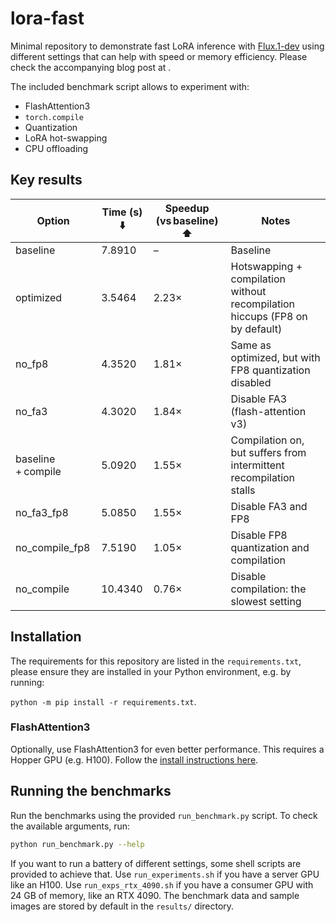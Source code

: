 # lora-fast

Minimal repository to demonstrate fast LoRA inference with [Flux.1-dev](https://huggingface.co/black-forest-labs/FLUX.1-dev) using different settings that can help with speed or memory efficiency. Please check the accompanying blog post at <URL-TODO>.

The included benchmark script allows to experiment with:

- FlashAttention3
- `torch.compile`
- Quantization
- LoRA hot-swapping
- CPU offloading

## Key results

| Option              | Time (s) ⬇️ | Speedup (vs baseline) ⬆️ | Notes                                                                        |
|---------------------|-------------|--------------------------|------------------------------------------------------------------------------|
| baseline            | 7.8910      | –                        | Baseline                                                                     |
| optimized           | 3.5464      | 2.23×                    | Hotswapping \+ compilation without recompilation hiccups (FP8 on by default) |
| no\_fp8             | 4.3520      | 1.81×                    | Same as optimized, but with FP8 quantization disabled                        |
| no\_fa3             | 4.3020      | 1.84×                    | Disable FA3 (flash-attention v3)                                             |
| baseline \+ compile | 5.0920      | 1.55×                    | Compilation on, but suffers from intermittent recompilation stalls           |
| no\_fa3\_fp8        | 5.0850      | 1.55×                    | Disable FA3 and FP8                                                          |
| no\_compile\_fp8    | 7.5190      | 1.05×                    | Disable FP8 quantization and compilation                                     |
| no\_compile         | 10.4340     | 0.76×                    | Disable compilation: the slowest setting                                     |

## Installation

The requirements for this repository are listed in the `requirements.txt`, please ensure they are installed in your Python environment, e.g. by running:

`python -m pip install -r requirements.txt`.

### FlashAttention3

Optionally, use FlashAttention3 for even better performance. This requires a Hopper GPU (e.g. H100). Follow the [install instructions here](https://github.com/Dao-AILab/flash-attention?tab=readme-ov-file#flashattention-3-beta-release).

## Running the benchmarks

Run the benchmarks using the provided `run_benchmark.py` script. To check the available arguments, run:

```sh
python run_benchmark.py --help
```

If you want to run a battery of different settings, some shell scripts are provided to achieve that. Use `run_experiments.sh` if you have a server GPU like an H100. Use `run_exps_rtx_4090.sh` if you have a consumer GPU with 24 GB of memory, like an RTX 4090. The benchmark data and sample images are stored by default in the `results/` directory.
